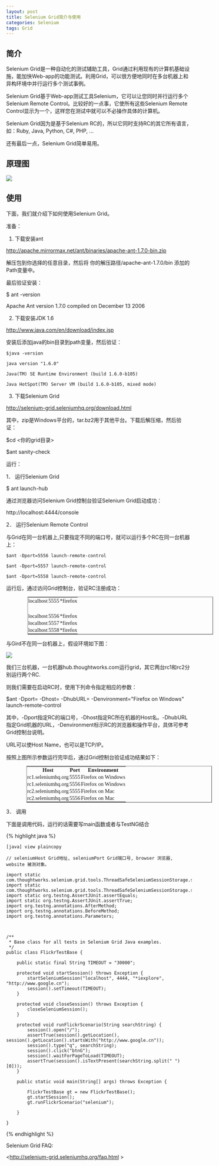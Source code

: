 ```yaml
---
layout: post
title: Selenium Grid简介与使用
categories: Selenium
tags: Grid
---
```


## 简介

Selenium Grid是一种自动化的测试辅助工具，Grid通过利用现有的计算机基础设施，能加快Web-app的功能测试。利用Grid，可以很方便地同时在多台机器上和异构环境中并行运行多个测试事例。

Selenium Grid基于Web-app测试工具Selenium，它可以让您同时并行运行多个Selenium Remote Control。比较好的一点事，它使所有这些Selenium Remote Control显示为一个，这样您在测试中就可以不必操作具体的计算机。

Selenium Grid因为是基于Selenium RC的，所以它同时支持RC的其它所有语言，如：Ruby, Java, Python, C#, PHP, ...

还有最后一点，Selenium Grid简单易用。

## 原理图

<img src="/media/img/selenium-grid.jpg">

## 使用

下面，我们就介绍下如何使用Selenium Grid。

准备：

1. 下载安装ant

http://apache.mirrormax.net/ant/binaries/apache-ant-1.7.0-bin.zip

解压包到你选择的任意目录，然后将 你的解压路径/apache-ant-1.7.0/bin 添加的Path变量中。

最后验证安装：

$ ant -version

Apache Ant version 1.7.0 compiled on December 13 2006

2. 下载安装JDK 1.6

http://www.java.com/en/download/index.jsp

安装后添加java的bin目录到path变量，然后验证：

	$java -version

	java version "1.6.0"

	Java(TM) SE Runtime Environment (build 1.6.0-b105)

	Java HotSpot(TM) Server VM (build 1.6.0-b105, mixed mode)

3. 下载Selenium Grid

http://selenium-grid.seleniumhq.org/download.html

其中，zip是Windows平台的，tar.bz2用于其他平台。下载后解压缩，然后验证：

$cd <你的grid目录>

$ant sanity-check

运行：

1． 运行Selenium Grid

$ ant launch-hub

通过浏览器访问Selenium Grid控制台验证Selenium Grid启动成功：

http://localhost:4444/console

2． 运行Selenium Remote Control

与Grid在同一台机器上,只要指定不同的端口号，就可以运行多个RC在同一台机器上：

	$ant -Dport=5556 launch-remote-control

	$ant -Dport=5557 launch-remote-control

	$ant -Dport=5558 launch-remote-control

运行后，通过访问Grid控制台，验证RC注册成功：

<table class="MsoNormalTable" style="MARGIN: auto auto auto 43.3pt; mso-cellspacing: 1.5pt; mso-yfti-tbllook: 1184" cellpadding="0" border="1">
<tbody>
<tr style="mso-yfti-irow: 0; mso-yfti-firstrow: yes">
<td style="BORDER-RIGHT: #ece9d8; PADDING-RIGHT: 0.75pt; BORDER-TOP: #ece9d8; PADDING-LEFT: 0.75pt; PADDING-BOTTOM: 0.75pt; BORDER-LEFT: #ece9d8; PADDING-TOP: 0.75pt; BORDER-BOTTOM: #ece9d8; BACKGROUND-COLOR: transparent">
<p class="MsoNormal" style="MARGIN: 0cm 0cm 0pt; TEXT-ALIGN: left; mso-pagination: widow-orphan" align="left"><span style="font-size: 11pt; font-family: 宋体; mso-bidi-font-family: 宋体; mso-font-kerning: 0pt;" lang="EN-US">localhost</span></p>
</td>
<td style="BORDER-RIGHT: #ece9d8; PADDING-RIGHT: 0.75pt; BORDER-TOP: #ece9d8; PADDING-LEFT: 0.75pt; PADDING-BOTTOM: 0.75pt; BORDER-LEFT: #ece9d8; PADDING-TOP: 0.75pt; BORDER-BOTTOM: #ece9d8; BACKGROUND-COLOR: transparent">
<p class="MsoNormal" style="MARGIN: 0cm 0cm 0pt; TEXT-ALIGN: left; mso-pagination: widow-orphan" align="left"><span style="font-size: 11pt; font-family: 宋体; mso-bidi-font-family: 宋体; mso-font-kerning: 0pt;" lang="EN-US">5555</span></p>
</td>
<td style="BORDER-RIGHT: #ece9d8; PADDING-RIGHT: 0.75pt; BORDER-TOP: #ece9d8; PADDING-LEFT: 0.75pt; PADDING-BOTTOM: 0.75pt; BORDER-LEFT: #ece9d8; PADDING-TOP: 0.75pt; BORDER-BOTTOM: #ece9d8; BACKGROUND-COLOR: transparent">
<p class="MsoNormal" style="MARGIN: 0cm 0cm 0pt; TEXT-ALIGN: left; mso-pagination: widow-orphan" align="left"><span style="font-size: 11pt; font-family: 宋体; mso-bidi-font-family: 宋体; mso-font-kerning: 0pt;" lang="EN-US">*firefox</span></p>
</td>
</tr>
<tr style="mso-yfti-irow: 1">
<td style="BORDER-RIGHT: #ece9d8; PADDING-RIGHT: 0.75pt; BORDER-TOP: #ece9d8; PADDING-LEFT: 0.75pt; PADDING-BOTTOM: 0.75pt; BORDER-LEFT: #ece9d8; PADDING-TOP: 0.75pt; BORDER-BOTTOM: #ece9d8; BACKGROUND-COLOR: transparent">&nbsp;</td>
<td style="BORDER-RIGHT: #ece9d8; PADDING-RIGHT: 0.75pt; BORDER-TOP: #ece9d8; PADDING-LEFT: 0.75pt; PADDING-BOTTOM: 0.75pt; BORDER-LEFT: #ece9d8; PADDING-TOP: 0.75pt; BORDER-BOTTOM: #ece9d8; BACKGROUND-COLOR: transparent">&nbsp;</td>
<td style="BORDER-RIGHT: #ece9d8; PADDING-RIGHT: 0.75pt; BORDER-TOP: #ece9d8; PADDING-LEFT: 0.75pt; PADDING-BOTTOM: 0.75pt; BORDER-LEFT: #ece9d8; PADDING-TOP: 0.75pt; BORDER-BOTTOM: #ece9d8; BACKGROUND-COLOR: transparent">&nbsp;</td>
</tr>
<tr style="mso-yfti-irow: 2">
<td style="BORDER-RIGHT: #ece9d8; PADDING-RIGHT: 0.75pt; BORDER-TOP: #ece9d8; PADDING-LEFT: 0.75pt; PADDING-BOTTOM: 0.75pt; BORDER-LEFT: #ece9d8; PADDING-TOP: 0.75pt; BORDER-BOTTOM: #ece9d8; BACKGROUND-COLOR: transparent">
<p class="MsoNormal" style="MARGIN: 0cm 0cm 0pt; TEXT-ALIGN: left; mso-pagination: widow-orphan" align="left"><span style="font-size: 11pt; font-family: 宋体; mso-bidi-font-family: 宋体; mso-font-kerning: 0pt;" lang="EN-US">localhost</span></p>
</td>
<td style="BORDER-RIGHT: #ece9d8; PADDING-RIGHT: 0.75pt; BORDER-TOP: #ece9d8; PADDING-LEFT: 0.75pt; PADDING-BOTTOM: 0.75pt; BORDER-LEFT: #ece9d8; PADDING-TOP: 0.75pt; BORDER-BOTTOM: #ece9d8; BACKGROUND-COLOR: transparent">
<p class="MsoNormal" style="MARGIN: 0cm 0cm 0pt; TEXT-ALIGN: left; mso-pagination: widow-orphan" align="left"><span style="font-size: 11pt; font-family: 宋体; mso-bidi-font-family: 宋体; mso-font-kerning: 0pt;" lang="EN-US">5556</span></p>
</td>
<td style="BORDER-RIGHT: #ece9d8; PADDING-RIGHT: 0.75pt; BORDER-TOP: #ece9d8; PADDING-LEFT: 0.75pt; PADDING-BOTTOM: 0.75pt; BORDER-LEFT: #ece9d8; PADDING-TOP: 0.75pt; BORDER-BOTTOM: #ece9d8; BACKGROUND-COLOR: transparent">
<p class="MsoNormal" style="MARGIN: 0cm 0cm 0pt; TEXT-ALIGN: left; mso-pagination: widow-orphan" align="left"><span style="font-size: 11pt; font-family: 宋体; mso-bidi-font-family: 宋体; mso-font-kerning: 0pt;" lang="EN-US">*firefox</span></p>
</td>
</tr>
<tr style="mso-yfti-irow: 3">
<td style="BORDER-RIGHT: #ece9d8; PADDING-RIGHT: 0.75pt; BORDER-TOP: #ece9d8; PADDING-LEFT: 0.75pt; PADDING-BOTTOM: 0.75pt; BORDER-LEFT: #ece9d8; PADDING-TOP: 0.75pt; BORDER-BOTTOM: #ece9d8; BACKGROUND-COLOR: transparent">
<p class="MsoNormal" style="MARGIN: 0cm 0cm 0pt; TEXT-ALIGN: left; mso-pagination: widow-orphan" align="left"><span style="font-size: 11pt; font-family: 宋体; mso-bidi-font-family: 宋体; mso-font-kerning: 0pt;" lang="EN-US">localhost</span></p>
</td>
<td style="BORDER-RIGHT: #ece9d8; PADDING-RIGHT: 0.75pt; BORDER-TOP: #ece9d8; PADDING-LEFT: 0.75pt; PADDING-BOTTOM: 0.75pt; BORDER-LEFT: #ece9d8; PADDING-TOP: 0.75pt; BORDER-BOTTOM: #ece9d8; BACKGROUND-COLOR: transparent">
<p class="MsoNormal" style="MARGIN: 0cm 0cm 0pt; TEXT-ALIGN: left; mso-pagination: widow-orphan" align="left"><span style="font-size: 11pt; font-family: 宋体; mso-bidi-font-family: 宋体; mso-font-kerning: 0pt;" lang="EN-US">5557</span></p>
</td>
<td style="BORDER-RIGHT: #ece9d8; PADDING-RIGHT: 0.75pt; BORDER-TOP: #ece9d8; PADDING-LEFT: 0.75pt; PADDING-BOTTOM: 0.75pt; BORDER-LEFT: #ece9d8; PADDING-TOP: 0.75pt; BORDER-BOTTOM: #ece9d8; BACKGROUND-COLOR: transparent">
<p class="MsoNormal" style="MARGIN: 0cm 0cm 0pt; TEXT-ALIGN: left; mso-pagination: widow-orphan" align="left"><span style="font-size: 11pt; font-family: 宋体; mso-bidi-font-family: 宋体; mso-font-kerning: 0pt;" lang="EN-US">*firefox</span></p>
</td>
</tr>
<tr style="mso-yfti-irow: 4; mso-yfti-lastrow: yes">
<td style="BORDER-RIGHT: #ece9d8; PADDING-RIGHT: 0.75pt; BORDER-TOP: #ece9d8; PADDING-LEFT: 0.75pt; PADDING-BOTTOM: 0.75pt; BORDER-LEFT: #ece9d8; PADDING-TOP: 0.75pt; BORDER-BOTTOM: #ece9d8; BACKGROUND-COLOR: transparent">
<p class="MsoNormal" style="MARGIN: 0cm 0cm 0pt; TEXT-ALIGN: left; mso-pagination: widow-orphan" align="left"><span style="font-size: 11pt; font-family: 宋体; mso-bidi-font-family: 宋体; mso-font-kerning: 0pt;" lang="EN-US">localhost</span></p>
</td>
<td style="BORDER-RIGHT: #ece9d8; PADDING-RIGHT: 0.75pt; BORDER-TOP: #ece9d8; PADDING-LEFT: 0.75pt; PADDING-BOTTOM: 0.75pt; BORDER-LEFT: #ece9d8; PADDING-TOP: 0.75pt; BORDER-BOTTOM: #ece9d8; BACKGROUND-COLOR: transparent">
<p class="MsoNormal" style="MARGIN: 0cm 0cm 0pt; TEXT-ALIGN: left; mso-pagination: widow-orphan" align="left"><span style="font-size: 11pt; font-family: 宋体; mso-bidi-font-family: 宋体; mso-font-kerning: 0pt;" lang="EN-US">5558</span></p>
</td>
<td style="BORDER-RIGHT: #ece9d8; PADDING-RIGHT: 0.75pt; BORDER-TOP: #ece9d8; PADDING-LEFT: 0.75pt; PADDING-BOTTOM: 0.75pt; BORDER-LEFT: #ece9d8; PADDING-TOP: 0.75pt; BORDER-BOTTOM: #ece9d8; BACKGROUND-COLOR: transparent">
<p class="MsoNormal" style="MARGIN: 0cm 0cm 0pt; TEXT-ALIGN: left; mso-pagination: widow-orphan" align="left"><span style="font-size: 11pt; font-family: 宋体; mso-bidi-font-family: 宋体; mso-font-kerning: 0pt;" lang="EN-US">*firefox</span></p>
</td>
</tr>
</tbody>
</table>

与Gird不在同一台机器上，假设环境如下图：

<img src="/media/img/selenium-grid-2.jpg">

我们三台机器，一台机器hub.thoughtworks.com运行grid，其它两台rc1和rc2分别运行两个RC.

则我们需要在启动RC时，使用下列命令指定相应的参数：

$ant -Dport=<port> -Dhost=<hostname> -DhubURL=<hub url> -Denvironment="Firefox on Windows" launch-remote-control

其中，-Dport指定RC的端口号，-Dhost指定RC所在机器的Host名。-DhubURL指定Grid机器的URL，-Denvironment标示RC的浏览器和操作平台，具体可参考Grid控制台说明。

URL可以使Host Name，也可以是TCP/IP。

按照上图所示参数运行完毕后，通过Grid控制台验证成功结果如下：

<table class="MsoNormalTable" style="MARGIN: auto auto auto 41.25pt; mso-cellspacing: 1.5pt; mso-yfti-tbllook: 1184" cellpadding="0" border="1">
<tbody>
<tr style="mso-yfti-irow: 0; mso-yfti-firstrow: yes">
<td style="BORDER-RIGHT: #ece9d8; PADDING-RIGHT: 0.75pt; BORDER-TOP: #ece9d8; PADDING-LEFT: 0.75pt; PADDING-BOTTOM: 0.75pt; BORDER-LEFT: #ece9d8; PADDING-TOP: 0.75pt; BORDER-BOTTOM: #ece9d8; BACKGROUND-COLOR: transparent">
<p class="MsoNormal" style="MARGIN: 0cm 0cm 0pt; TEXT-ALIGN: center; mso-pagination: widow-orphan" align="center"><strong><span style="FONT-SIZE: 11pt; FONT-FAMILY: 宋体; mso-bidi-font-family: 宋体; mso-font-kerning: 0pt" lang="EN-US">Host</span></strong></p>
</td>
<td style="BORDER-RIGHT: #ece9d8; PADDING-RIGHT: 0.75pt; BORDER-TOP: #ece9d8; PADDING-LEFT: 0.75pt; PADDING-BOTTOM: 0.75pt; BORDER-LEFT: #ece9d8; PADDING-TOP: 0.75pt; BORDER-BOTTOM: #ece9d8; BACKGROUND-COLOR: transparent">
<p class="MsoNormal" style="MARGIN: 0cm 0cm 0pt; TEXT-ALIGN: center; mso-pagination: widow-orphan" align="center"><strong><span style="FONT-SIZE: 11pt; FONT-FAMILY: 宋体; mso-bidi-font-family: 宋体; mso-font-kerning: 0pt" lang="EN-US">Port</span></strong></p>
</td>
<td style="BORDER-RIGHT: #ece9d8; PADDING-RIGHT: 0.75pt; BORDER-TOP: #ece9d8; PADDING-LEFT: 0.75pt; PADDING-BOTTOM: 0.75pt; BORDER-LEFT: #ece9d8; PADDING-TOP: 0.75pt; BORDER-BOTTOM: #ece9d8; BACKGROUND-COLOR: transparent">
<p class="MsoNormal" style="MARGIN: 0cm 0cm 0pt; TEXT-ALIGN: center; mso-pagination: widow-orphan" align="center"><strong><span style="FONT-SIZE: 11pt; FONT-FAMILY: 宋体; mso-bidi-font-family: 宋体; mso-font-kerning: 0pt" lang="EN-US">Environment</span></strong></p>
</td>
</tr>
<tr style="mso-yfti-irow: 1">
<td style="BORDER-RIGHT: #ece9d8; PADDING-RIGHT: 0.75pt; BORDER-TOP: #ece9d8; PADDING-LEFT: 0.75pt; PADDING-BOTTOM: 0.75pt; BORDER-LEFT: #ece9d8; PADDING-TOP: 0.75pt; BORDER-BOTTOM: #ece9d8; BACKGROUND-COLOR: transparent">
<p class="MsoNormal" style="MARGIN: 0cm 0cm 0pt; TEXT-ALIGN: left; mso-pagination: widow-orphan" align="left"><span style="FONT-SIZE: 11pt; FONT-FAMILY: 宋体; mso-bidi-font-family: 宋体; mso-font-kerning: 0pt" lang="EN-US">rc1.seleniumhq.org</span></p>
</td>
<td style="BORDER-RIGHT: #ece9d8; PADDING-RIGHT: 0.75pt; BORDER-TOP: #ece9d8; PADDING-LEFT: 0.75pt; PADDING-BOTTOM: 0.75pt; BORDER-LEFT: #ece9d8; PADDING-TOP: 0.75pt; BORDER-BOTTOM: #ece9d8; BACKGROUND-COLOR: transparent">
<p class="MsoNormal" style="MARGIN: 0cm 0cm 0pt; TEXT-ALIGN: left; mso-pagination: widow-orphan" align="left"><span style="FONT-SIZE: 11pt; FONT-FAMILY: 宋体; mso-bidi-font-family: 宋体; mso-font-kerning: 0pt" lang="EN-US">5555</span></p>
</td>
<td style="BORDER-RIGHT: #ece9d8; PADDING-RIGHT: 0.75pt; BORDER-TOP: #ece9d8; PADDING-LEFT: 0.75pt; PADDING-BOTTOM: 0.75pt; BORDER-LEFT: #ece9d8; PADDING-TOP: 0.75pt; BORDER-BOTTOM: #ece9d8; BACKGROUND-COLOR: transparent">
<p class="MsoNormal" style="MARGIN: 0cm 0cm 0pt; TEXT-ALIGN: left; mso-pagination: widow-orphan" align="left"><span style="FONT-SIZE: 11pt; FONT-FAMILY: 宋体; mso-bidi-font-family: 宋体; mso-font-kerning: 0pt" lang="EN-US">Firefox on Windows</span></p>
</td>
</tr>
<tr style="mso-yfti-irow: 2">
<td style="BORDER-RIGHT: #ece9d8; PADDING-RIGHT: 0.75pt; BORDER-TOP: #ece9d8; PADDING-LEFT: 0.75pt; PADDING-BOTTOM: 0.75pt; BORDER-LEFT: #ece9d8; PADDING-TOP: 0.75pt; BORDER-BOTTOM: #ece9d8; BACKGROUND-COLOR: transparent">
<p class="MsoNormal" style="MARGIN: 0cm 0cm 0pt; TEXT-ALIGN: left; mso-pagination: widow-orphan" align="left"><span style="FONT-SIZE: 11pt; FONT-FAMILY: 宋体; mso-bidi-font-family: 宋体; mso-font-kerning: 0pt" lang="EN-US">rc1.seleniumhq.org</span></p>
</td>
<td style="BORDER-RIGHT: #ece9d8; PADDING-RIGHT: 0.75pt; BORDER-TOP: #ece9d8; PADDING-LEFT: 0.75pt; PADDING-BOTTOM: 0.75pt; BORDER-LEFT: #ece9d8; PADDING-TOP: 0.75pt; BORDER-BOTTOM: #ece9d8; BACKGROUND-COLOR: transparent">
<p class="MsoNormal" style="MARGIN: 0cm 0cm 0pt; TEXT-ALIGN: left; mso-pagination: widow-orphan" align="left"><span style="FONT-SIZE: 11pt; FONT-FAMILY: 宋体; mso-bidi-font-family: 宋体; mso-font-kerning: 0pt" lang="EN-US">5556</span></p>
</td>
<td style="BORDER-RIGHT: #ece9d8; PADDING-RIGHT: 0.75pt; BORDER-TOP: #ece9d8; PADDING-LEFT: 0.75pt; PADDING-BOTTOM: 0.75pt; BORDER-LEFT: #ece9d8; PADDING-TOP: 0.75pt; BORDER-BOTTOM: #ece9d8; BACKGROUND-COLOR: transparent">
<p class="MsoNormal" style="MARGIN: 0cm 0cm 0pt; TEXT-ALIGN: left; mso-pagination: widow-orphan" align="left"><span style="FONT-SIZE: 11pt; FONT-FAMILY: 宋体; mso-bidi-font-family: 宋体; mso-font-kerning: 0pt" lang="EN-US">Firefox on Windows</span></p>
</td>
</tr>
<tr style="mso-yfti-irow: 3">
<td style="BORDER-RIGHT: #ece9d8; PADDING-RIGHT: 0.75pt; BORDER-TOP: #ece9d8; PADDING-LEFT: 0.75pt; PADDING-BOTTOM: 0.75pt; BORDER-LEFT: #ece9d8; PADDING-TOP: 0.75pt; BORDER-BOTTOM: #ece9d8; BACKGROUND-COLOR: transparent">
<p class="MsoNormal" style="MARGIN: 0cm 0cm 0pt; TEXT-ALIGN: left; mso-pagination: widow-orphan" align="left"><span style="FONT-SIZE: 11pt; FONT-FAMILY: 宋体; mso-bidi-font-family: 宋体; mso-font-kerning: 0pt" lang="EN-US">rc2.seleniumhq.org</span></p>
</td>
<td style="BORDER-RIGHT: #ece9d8; PADDING-RIGHT: 0.75pt; BORDER-TOP: #ece9d8; PADDING-LEFT: 0.75pt; PADDING-BOTTOM: 0.75pt; BORDER-LEFT: #ece9d8; PADDING-TOP: 0.75pt; BORDER-BOTTOM: #ece9d8; BACKGROUND-COLOR: transparent">
<p class="MsoNormal" style="MARGIN: 0cm 0cm 0pt; TEXT-ALIGN: left; mso-pagination: widow-orphan" align="left"><span style="FONT-SIZE: 11pt; FONT-FAMILY: 宋体; mso-bidi-font-family: 宋体; mso-font-kerning: 0pt" lang="EN-US">5555</span></p>
</td>
<td style="BORDER-RIGHT: #ece9d8; PADDING-RIGHT: 0.75pt; BORDER-TOP: #ece9d8; PADDING-LEFT: 0.75pt; PADDING-BOTTOM: 0.75pt; BORDER-LEFT: #ece9d8; PADDING-TOP: 0.75pt; BORDER-BOTTOM: #ece9d8; BACKGROUND-COLOR: transparent">
<p class="MsoNormal" style="MARGIN: 0cm 0cm 0pt; TEXT-ALIGN: left; mso-pagination: widow-orphan" align="left"><span style="FONT-SIZE: 11pt; FONT-FAMILY: 宋体; mso-bidi-font-family: 宋体; mso-font-kerning: 0pt" lang="EN-US">Firefox on Mac</span></p>
</td>
</tr>
<tr style="mso-yfti-irow: 4; mso-yfti-lastrow: yes">
<td style="BORDER-RIGHT: #ece9d8; PADDING-RIGHT: 0.75pt; BORDER-TOP: #ece9d8; PADDING-LEFT: 0.75pt; PADDING-BOTTOM: 0.75pt; BORDER-LEFT: #ece9d8; PADDING-TOP: 0.75pt; BORDER-BOTTOM: #ece9d8; BACKGROUND-COLOR: transparent">
<p class="MsoNormal" style="MARGIN: 0cm 0cm 0pt; TEXT-ALIGN: left; mso-pagination: widow-orphan" align="left"><span style="FONT-SIZE: 11pt; FONT-FAMILY: 宋体; mso-bidi-font-family: 宋体; mso-font-kerning: 0pt" lang="EN-US">rc2.seleniumhq.org</span></p>
</td>
<td style="BORDER-RIGHT: #ece9d8; PADDING-RIGHT: 0.75pt; BORDER-TOP: #ece9d8; PADDING-LEFT: 0.75pt; PADDING-BOTTOM: 0.75pt; BORDER-LEFT: #ece9d8; PADDING-TOP: 0.75pt; BORDER-BOTTOM: #ece9d8; BACKGROUND-COLOR: transparent">
<p class="MsoNormal" style="MARGIN: 0cm 0cm 0pt; TEXT-ALIGN: left; mso-pagination: widow-orphan" align="left"><span style="FONT-SIZE: 11pt; FONT-FAMILY: 宋体; mso-bidi-font-family: 宋体; mso-font-kerning: 0pt" lang="EN-US">5556</span></p>
</td>
<td style="BORDER-RIGHT: #ece9d8; PADDING-RIGHT: 0.75pt; BORDER-TOP: #ece9d8; PADDING-LEFT: 0.75pt; PADDING-BOTTOM: 0.75pt; BORDER-LEFT: #ece9d8; PADDING-TOP: 0.75pt; BORDER-BOTTOM: #ece9d8; BACKGROUND-COLOR: transparent">
<p class="MsoNormal" style="MARGIN: 0cm 0cm 0pt; TEXT-ALIGN: left; mso-pagination: widow-orphan" align="left"><span style="FONT-SIZE: 11pt; FONT-FAMILY: 宋体; mso-bidi-font-family: 宋体; mso-font-kerning: 0pt" lang="EN-US">Firefox on Mac</span></p>
</td>
</tr>
</tbody>
</table>

3． 调用

下面是调用代码，运行的话需要写main函数或者与TestNG结合

{% highlight java %}

	[java] view plaincopy

    // seleniumHost Grid地址, seleniumPort Grid端口号, browser 浏览器, website 被测对象。  
         
    import static com.thoughtworks.selenium.grid.tools.ThreadSafeSeleniumSessionStorage.session;  
    import static com.thoughtworks.selenium.grid.tools.ThreadSafeSeleniumSessionStorage.startSeleniumSession;  
    import static org.testng.AssertJUnit.assertEquals;  
    import static org.testng.AssertJUnit.assertTrue;  
    import org.testng.annotations.AfterMethod;  
    import org.testng.annotations.BeforeMethod;  
    import org.testng.annotations.Parameters;  
      
      
      
    /** 
     * Base class for all tests in Selenium Grid Java examples. 
     */  
    public class FlickrTestBase {  
      
        public static final String TIMEOUT = "30000";  
      
        protected void startSession() throws Exception {  
            startSeleniumSession("localhost", 4444, "*iexplore", "http://www.google.cn");  
            session().setTimeout(TIMEOUT);  
        }  
      
        protected void closeSession() throws Exception {  
            closeSeleniumSession();  
        }  
      
        protected void runFlickrScenario(String searchString) {  
            session().open("/");  
            assertTrue(session().getLocation(), session().getLocation().startsWith("http://www.google.cn"));  
            session().type("q", searchString);  
            session().click("btnG");  
            session().waitForPageToLoad(TIMEOUT);  
            assertTrue(session().isTextPresent(searchString.split(" ")[0]));  
        }  
          
        public static void main(String[] args) throws Exception {  
      
            FlickrTestBase gt = new FlickrTestBase();  
            gt.startSession();  
            gt.runFlickrScenario("selenium");  
              
        }  
      
    }  

{% endhighlight %}

Selenium Grid FAQ:

<http://selenium-grid.seleniumhq.org/faq.html >